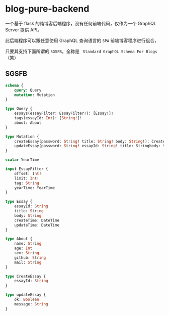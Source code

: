 # blog-pure-backend
一个基于 flask 的纯博客后端程序，没有任何前端代码，仅作为一个 GraphQL Server 提供 API。

此后端程序可以跟任意使用 GraphQL 查询语言的 `SPA` 前端博客程序进行组合，

只要其支持下面所谓的 `SGSFB`，全称是 ` Standard GraphQL Schema For Blogs` （笑）

## SGSFB

```graphql
schema {
    query: Query
    mutation: Mutation
}

type Query {
    essays(essayFilter: EssayFilter!): [Essay!]!
    tags(essayId: Int): [String!]!
    about: About
}

type Mutation {
    createEssay(password: String! title: String! body: String!): CreateEssay
    updateEssay(password: String! essayId: String! title: Stringbody: String): UpdateEssay
}

scalar YearTime

input EssayFilter {
    offset: Int!
    limit: Int!
    tag: String
    yearTime: YearTime
}

type Essay {
    essayId: String
    title: String
    body: String
    createTime: DateTime
    updateTime: DateTime
}

type About {
    name: String
    age: Int
    sex: String
    github: String
    mail: String
}

type CreateEssay {
    essayId: String
}

type updateEssay {
    ok: Boolean
    message: String
}
```
